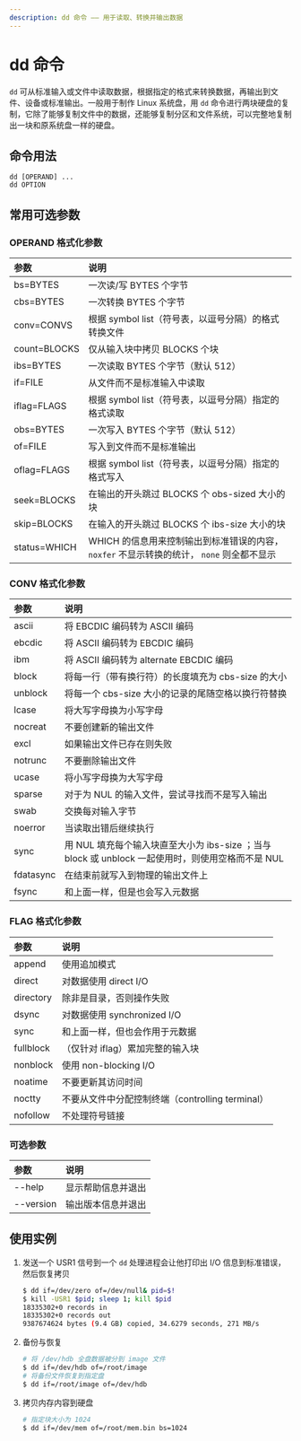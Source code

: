 ```yaml
---
description: dd 命令 —— 用于读取、转换并输出数据
---
```


# dd 命令

`dd` 可从标准输入或文件中读取数据，根据指定的格式来转换数据，再输出到文件、设备或标准输出。一般用于制作 Linux 系统盘，用 `dd` 命令进行两块硬盘的复制，它除了能够复制文件中的数据，还能够复制分区和文件系统，可以完整地复制出一块和原系统盘一样的硬盘。

## 命令用法

``` shell
dd [OPERAND] ...
dd OPTION
```

## 常用可选参数

### OPERAND 格式化参数

| 参数 | 说明 |
|:---|:---|
| bs=BYTES | 一次读/写 BYTES 个字节 |
| cbs=BYTES | 一次转换 BYTES 个字节 |
| conv=CONVS | 根据 symbol list（符号表，以逗号分隔）的格式转换文件 |
| count=BLOCKS | 仅从输入块中拷贝 BLOCKS 个块 |
| ibs=BYTES | 一次读取 BYTES 个字节（默认 512） |
| if=FILE | 从文件而不是标准输入中读取 |
| iflag=FLAGS | 根据 symbol list（符号表，以逗号分隔）指定的格式读取 |
| obs=BYTES | 一次写入 BYTES 个字节（默认 512） |
| of=FILE | 写入到文件而不是标准输出 |
| oflag=FLAGS | 根据 symbol list（符号表，以逗号分隔）指定的格式写入 |
| seek=BLOCKS | 在输出的开头跳过 BLOCKS 个 obs-sized 大小的块 |
| skip=BLOCKS | 在输入的开头跳过 BLOCKS 个 ibs-size 大小的块 |
| status=WHICH | WHICH 的信息用来控制输出到标准错误的内容，`noxfer` 不显示转换的统计， `none` 则全都不显示 |

### CONV 格式化参数

| 参数 | 说明 |
|:---|:---|
| ascii | 将 EBCDIC 编码转为 ASCII 编码 |
| ebcdic | 将 ASCII 编码转为 EBCDIC 编码 |
| ibm | 将 ASCII 编码转为 alternate EBCDIC 编码 |
| block | 将每一行（带有换行符）的长度填充为 cbs-size 的大小 |
| unblock | 将每一个 cbs-size 大小的记录的尾随空格以换行符替换 |
| lcase | 将大写字母换为小写字母 |
| nocreat | 不要创建新的输出文件 |
| excl | 如果输出文件已存在则失败 |
| notrunc | 不要删除输出文件 |
| ucase | 将小写字母换为大写字母 |
| sparse | 对于为 NUL 的输入文件，尝试寻找而不是写入输出 |
| swab | 交换每对输入字节 |
| noerror | 当读取出错后继续执行 |
| sync | 用 NUL 填充每个输入块直至大小为 ibs-size ；当与 block 或 unblock 一起使用时，则使用空格而不是 NUL |
| fdatasync | 在结束前就写入到物理的输出文件上 |
| fsync | 和上面一样，但是也会写入元数据 |

### FLAG 格式化参数

| 参数 | 说明 |
|:---|:---|
| append | 使用追加模式 |
| direct | 对数据使用 direct I/O |
| directory | 除非是目录，否则操作失败 |
| dsync | 对数据使用 synchronized I/O |
| sync | 和上面一样，但也会作用于元数据 |
| fullblock | （仅针对 iflag）累加完整的输入块 |
| nonblock | 使用 non-blocking I/O |
| noatime | 不要更新其访问时间 |
| noctty | 不要从文件中分配控制终端（controlling terminal） |
| nofollow | 不处理符号链接 |

### 可选参数

| 参数 | 说明 |
|:---|:---|
| --help | 显示帮助信息并退出 |
| --version | 输出版本信息并退出 |

## 使用实例

1. 发送一个 USR1 信号到一个 `dd` 处理进程会让他打印出 I/O 信息到标准错误，然后恢复拷贝

    ``` bash
    $ dd if=/dev/zero of=/dev/null& pid=$!
    $ kill -USR1 $pid; sleep 1; kill $pid
    18335302+0 records in
    18335302+0 records out
    9387674624 bytes (9.4 GB) copied, 34.6279 seconds, 271 MB/s
    ```

2. 备份与恢复

    ``` bash
    # 将 /dev/hdb 全盘数据被分到 image 文件
    $ dd if=/dev/hdb of=/root/image
    # 将备份文件恢复到指定盘
    $ dd if=/root/image of=/dev/hdb
    ```

3. 拷贝内存内容到硬盘

    ``` bash
    # 指定块大小为 1024
    $ dd if=/dev/mem of=/root/mem.bin bs=1024
    ```

